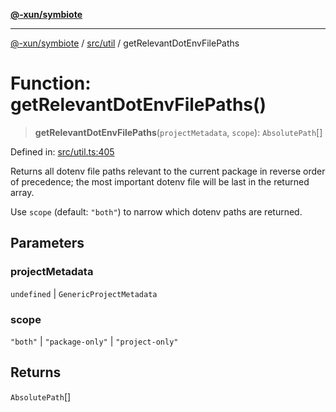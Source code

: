 [**@-xun/symbiote**](../../../README.md)

***

[@-xun/symbiote](../../../README.md) / [src/util](../README.md) / getRelevantDotEnvFilePaths

# Function: getRelevantDotEnvFilePaths()

> **getRelevantDotEnvFilePaths**(`projectMetadata`, `scope`): `AbsolutePath`[]

Defined in: [src/util.ts:405](https://github.com/Xunnamius/symbiote/blob/e3c8f9ab2680e6eaa30465c77954050484c7c41e/src/util.ts#L405)

Returns all dotenv file paths relevant to the current package in reverse
order of precedence; the most important dotenv file will be last in the
returned array.

Use `scope` (default: `"both"`) to narrow which dotenv paths are returned.

## Parameters

### projectMetadata

`undefined` | `GenericProjectMetadata`

### scope

`"both"` | `"package-only"` | `"project-only"`

## Returns

`AbsolutePath`[]
